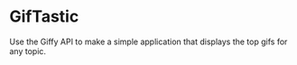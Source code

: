 # GifTastic
Use the Giffy API to make a simple application that displays the top gifs for any topic.
